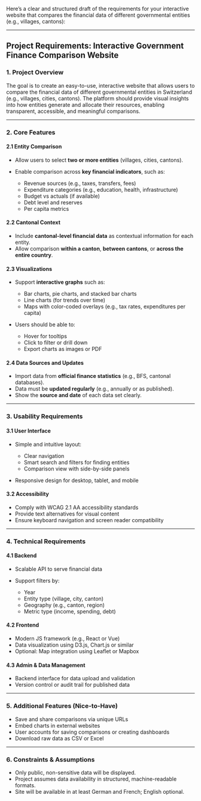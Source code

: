 Here’s a clear and structured draft of the requirements for your interactive website that compares the financial data of different governmental entities (e.g., villages, cantons):

---

## **Project Requirements: Interactive Government Finance Comparison Website**

### **1. Project Overview**

The goal is to create an easy-to-use, interactive website that allows users to compare the financial data of different governmental entities in Switzerland (e.g., villages, cities, cantons). The platform should provide visual insights into how entities generate and allocate their resources, enabling transparent, accessible, and meaningful comparisons.

---

### **2. Core Features**

#### **2.1 Entity Comparison**

* Allow users to select **two or more entities** (villages, cities, cantons).
* Enable comparison across **key financial indicators**, such as:

    * Revenue sources (e.g., taxes, transfers, fees)
    * Expenditure categories (e.g., education, health, infrastructure)
    * Budget vs actuals (if available)
    * Debt level and reserves
    * Per capita metrics

#### **2.2 Cantonal Context**

* Include **cantonal-level financial data** as contextual information for each entity.
* Allow comparison **within a canton**, **between cantons**, or **across the entire country**.

#### **2.3 Visualizations**

* Support **interactive graphs** such as:

    * Bar charts, pie charts, and stacked bar charts
    * Line charts (for trends over time)
    * Maps with color-coded overlays (e.g., tax rates, expenditures per capita)
* Users should be able to:

    * Hover for tooltips
    * Click to filter or drill down
    * Export charts as images or PDF

#### **2.4 Data Sources and Updates**

* Import data from **official finance statistics** (e.g., BFS, cantonal databases).
* Data must be **updated regularly** (e.g., annually or as published).
* Show the **source and date** of each data set clearly.

---

### **3. Usability Requirements**

#### **3.1 User Interface**

* Simple and intuitive layout:

    * Clear navigation
    * Smart search and filters for finding entities
    * Comparison view with side-by-side panels
* Responsive design for desktop, tablet, and mobile

#### **3.2 Accessibility**

* Comply with WCAG 2.1 AA accessibility standards
* Provide text alternatives for visual content
* Ensure keyboard navigation and screen reader compatibility

---

### **4. Technical Requirements**

#### **4.1 Backend**

* Scalable API to serve financial data
* Support filters by:

    * Year
    * Entity type (village, city, canton)
    * Geography (e.g., canton, region)
    * Metric type (income, spending, debt)

#### **4.2 Frontend**

* Modern JS framework (e.g., React or Vue)
* Data visualization using D3.js, Chart.js or similar
* Optional: Map integration using Leaflet or Mapbox

#### **4.3 Admin & Data Management**

* Backend interface for data upload and validation
* Version control or audit trail for published data

---

### **5. Additional Features (Nice-to-Have)**

* Save and share comparisons via unique URLs
* Embed charts in external websites
* User accounts for saving comparisons or creating dashboards
* Download raw data as CSV or Excel

---

### **6. Constraints & Assumptions**

* Only public, non-sensitive data will be displayed.
* Project assumes data availability in structured, machine-readable formats.
* Site will be available in at least German and French; English optional.
